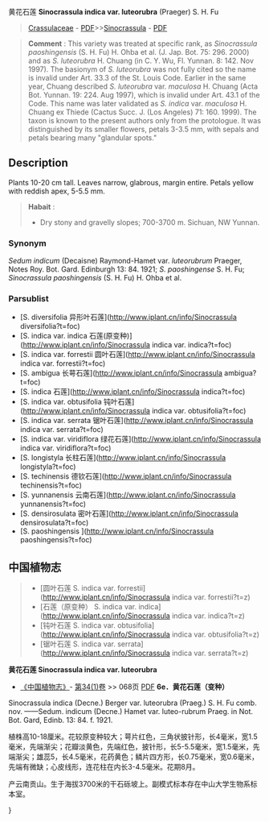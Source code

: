 黄花石莲 **Sinocrassula indica var. luteorubra** (Praeger) S. H. Fu

> [Crassulaceae](http://www.iplant.cn/info/Crassulaceae?t=foc) - [PDF](http://www.iplant.cn/foc/pdf/Crassulaceae.pdf)>>[Sinocrassula](http://www.iplant.cn/info/Sinocrassula?t=foc) - [PDF](http://www.iplant.cn/foc/pdf/Sinocrassula.pdf)


> **Comment** : 
> This variety was treated at specific rank, as *Sinocrassula paoshingensis* (S. H. Fu) H. Ohba et al. (J. Jap. Bot. 75: 296. 2000) and as *S. luteorubra* H. Chuang (in C. Y. Wu, Fl. Yunnan. 8: 142. Nov 1997). The basionym of *S. luteorubra* was not fully cited so the name is invalid under Art. 33.3 of the St. Louis Code. Earlier in the same year, Chuang described *S. luteorubra* var. *maculosa* H. Chuang (Acta Bot. Yunnan. 19: 224. Aug 1997), which is invalid under Art. 43.1 of the Code. This name was later validated as *S. indica* var. *maculosa* H. Chuang ex Thiede (Cactus Succ. J. (Los Angeles) 71: 160. 1999). The taxon is known to the present authors only from the protologue. It was distinguished by its smaller flowers, petals 3-3.5 mm, with sepals and petals bearing many \"glandular spots.\"

## Description

Plants 10-20 cm tall. Leaves narrow, glabrous, margin entire. Petals yellow with reddish apex, 5-5.5 mm.


> **Habait** : 
>* Dry stony and gravelly slopes; 700-3700 m. Sichuan, NW Yunnan.

### Synonym
*Sedum indicum* (Decaisne) Raymond-Hamet var. *luteorubrum* Praeger, Notes Roy. Bot. Gard. Edinburgh 13: 84. 1921; *S. paoshingense* S. H. Fu; *Sinocrassula paoshingensis* (S. H. Fu) H. Ohba et al.

### Parsublist

* [S.  diversifolia  异形叶石莲](http://www.iplant.cn/info/Sinocrassula diversifolia?t=foc)
* [S.  indica var. indica  石莲(原变种)](http://www.iplant.cn/info/Sinocrassula indica var. indica?t=foc)
* [S.  indica var. forrestii  圆叶石莲](http://www.iplant.cn/info/Sinocrassula indica var. forrestii?t=foc)
* [S.  ambigua  长萼石莲](http://www.iplant.cn/info/Sinocrassula ambigua?t=foc)
* [S.  indica  石莲](http://www.iplant.cn/info/Sinocrassula indica?t=foc)
* [S.  indica var. obtusifolia  钝叶石莲](http://www.iplant.cn/info/Sinocrassula indica var. obtusifolia?t=foc)
* [S.  indica var. serrata  锯叶石莲](http://www.iplant.cn/info/Sinocrassula indica var. serrata?t=foc)
* [S.  indica var. viridiflora  绿花石莲](http://www.iplant.cn/info/Sinocrassula indica var. viridiflora?t=foc)
* [S.  longistyla  长柱石莲](http://www.iplant.cn/info/Sinocrassula longistyla?t=foc)
* [S.  techinensis  德钦石莲](http://www.iplant.cn/info/Sinocrassula techinensis?t=foc)
* [S.  yunnanensis  云南石莲](http://www.iplant.cn/info/Sinocrassula yunnanensis?t=foc)
* [S.  densirosulata  密叶石莲](http://www.iplant.cn/info/Sinocrassula densirosulata?t=foc)
* [S.  paoshingensis  ](http://www.iplant.cn/info/Sinocrassula paoshingensis?t=foc)


## 中国植物志

> * [圆叶石莲  S.  indica var. forrestii](http://www.iplant.cn/info/Sinocrassula indica var. forrestii?t=z)
> * [石莲（原变种）  S.  indica var. indica](http://www.iplant.cn/info/Sinocrassula indica var. indica?t=z)
> * [钝叶石莲  S.  indica var. obtusifolia](http://www.iplant.cn/info/Sinocrassula indica var. obtusifolia?t=z)
> * [锯叶石莲  S.  indica var. serrata](http://www.iplant.cn/info/Sinocrassula indica var. serrata?t=z)


**黄花石莲 Sinocrassula indica var. luteorubra**

* [《中国植物志》](http://www.iplant.cn/frps)- [第34(1)卷](http://www.iplant.cn/frps/vol/34(1)) >> 068页 [PDF](http://www.iplant.cn/frps/pdf/34(1)/068.pdf)
**6e．黄花石莲（变种）**

Sinocrassula indica (Decne.) Berger var. luteorubra (Praeg.) S. H. Fu comb. nov. ——Sedum. indicum (Decne.) Hamet var. luteo-rubrum Praeg. in Not. Bot. Gard, Edinb. 13: 84. f. 1921.

植株高10-18厘米。花较原变种较大；萼片红色，三角状披针形，长4毫米，宽1.5毫米，先端渐尖；花瓣淡黄色，先端红色，披针形，长5-5.5毫米，宽1.5毫米，先端渐尖；雄蕊5，长4.5毫米，花药黄色；鳞片四方形，长0.75毫米，宽0.6毫米，先端有微缺；心皮线形，连花柱在内长3-4.5毫米。花期8月。

产云南贡山。生于海拔3700米的干石砾坡上。副模式标本存在中山大学生物系标本室。

}